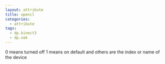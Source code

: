 ```yaml
---
layout: attribute
title: opencl
categories:
  - attribute
tags:
  - dp.kinect3
  - dp.oak
---
```


0 means turned off
1 means on default
and others are the index or name of the device
